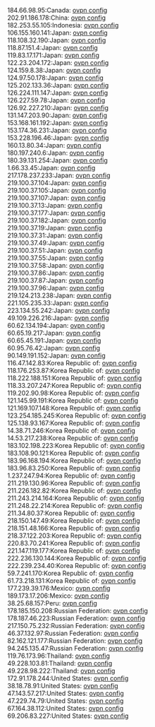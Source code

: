 184.66.98.95:Canada: [ovpn config](vpn/184_66_98_95.ovpn)  
202.91.186.178:China: [ovpn config](vpn/202_91_186_178.ovpn)  
182.253.55.105:Indonesia: [ovpn config](vpn/182_253_55_105.ovpn)  
106.155.160.141:Japan: [ovpn config](vpn/106_155_160_141.ovpn)  
118.108.32.190:Japan: [ovpn config](vpn/118_108_32_190.ovpn)  
118.87.151.4:Japan: [ovpn config](vpn/118_87_151_4.ovpn)  
119.83.17.171:Japan: [ovpn config](vpn/119_83_17_171.ovpn)  
122.23.204.172:Japan: [ovpn config](vpn/122_23_204_172.ovpn)  
124.159.8.38:Japan: [ovpn config](vpn/124_159_8_38.ovpn)  
124.97.50.178:Japan: [ovpn config](vpn/124_97_50_178.ovpn)  
125.202.133.36:Japan: [ovpn config](vpn/125_202_133_36.ovpn)  
126.224.111.147:Japan: [ovpn config](vpn/126_224_111_147.ovpn)  
126.227.59.78:Japan: [ovpn config](vpn/126_227_59_78.ovpn)  
126.92.227.210:Japan: [ovpn config](vpn/126_92_227_210.ovpn)  
131.147.203.90:Japan: [ovpn config](vpn/131_147_203_90.ovpn)  
153.168.161.192:Japan: [ovpn config](vpn/153_168_161_192.ovpn)  
153.174.36.231:Japan: [ovpn config](vpn/153_174_36_231.ovpn)  
153.228.196.46:Japan: [ovpn config](vpn/153_228_196_46.ovpn)  
160.13.80.34:Japan: [ovpn config](vpn/160_13_80_34.ovpn)  
180.197.240.6:Japan: [ovpn config](vpn/180_197_240_6.ovpn)  
180.39.131.254:Japan: [ovpn config](vpn/180_39_131_254.ovpn)  
1.66.33.45:Japan: [ovpn config](vpn/1_66_33_45.ovpn)  
217.178.237.233:Japan: [ovpn config](vpn/217_178_237_233.ovpn)  
219.100.37.104:Japan: [ovpn config](vpn/219_100_37_104.ovpn)  
219.100.37.105:Japan: [ovpn config](vpn/219_100_37_105.ovpn)  
219.100.37.107:Japan: [ovpn config](vpn/219_100_37_107.ovpn)  
219.100.37.13:Japan: [ovpn config](vpn/219_100_37_13.ovpn)  
219.100.37.177:Japan: [ovpn config](vpn/219_100_37_177.ovpn)  
219.100.37.182:Japan: [ovpn config](vpn/219_100_37_182.ovpn)  
219.100.37.19:Japan: [ovpn config](vpn/219_100_37_19.ovpn)  
219.100.37.31:Japan: [ovpn config](vpn/219_100_37_31.ovpn)  
219.100.37.49:Japan: [ovpn config](vpn/219_100_37_49.ovpn)  
219.100.37.51:Japan: [ovpn config](vpn/219_100_37_51.ovpn)  
219.100.37.55:Japan: [ovpn config](vpn/219_100_37_55.ovpn)  
219.100.37.58:Japan: [ovpn config](vpn/219_100_37_58.ovpn)  
219.100.37.86:Japan: [ovpn config](vpn/219_100_37_86.ovpn)  
219.100.37.87:Japan: [ovpn config](vpn/219_100_37_87.ovpn)  
219.100.37.96:Japan: [ovpn config](vpn/219_100_37_96.ovpn)  
219.124.213.238:Japan: [ovpn config](vpn/219_124_213_238.ovpn)  
221.105.235.33:Japan: [ovpn config](vpn/221_105_235_33.ovpn)  
223.134.55.242:Japan: [ovpn config](vpn/223_134_55_242.ovpn)  
49.109.226.216:Japan: [ovpn config](vpn/49_109_226_216.ovpn)  
60.62.134.194:Japan: [ovpn config](vpn/60_62_134_194.ovpn)  
60.65.19.217:Japan: [ovpn config](vpn/60_65_19_217.ovpn)  
60.65.45.191:Japan: [ovpn config](vpn/60_65_45_191.ovpn)  
60.95.76.42:Japan: [ovpn config](vpn/60_95_76_42.ovpn)  
90.149.191.152:Japan: [ovpn config](vpn/90_149_191_152.ovpn)  
116.47.142.83:Korea Republic of: [ovpn config](vpn/116_47_142_83.ovpn)  
118.176.253.87:Korea Republic of: [ovpn config](vpn/118_176_253_87.ovpn)  
118.222.188.151:Korea Republic of: [ovpn config](vpn/118_222_188_151.ovpn)  
118.33.207.247:Korea Republic of: [ovpn config](vpn/118_33_207_247.ovpn)  
119.202.90.98:Korea Republic of: [ovpn config](vpn/119_202_90_98.ovpn)  
121.145.99.191:Korea Republic of: [ovpn config](vpn/121_145_99_191.ovpn)  
121.169.107.148:Korea Republic of: [ovpn config](vpn/121_169_107_148.ovpn)  
123.254.185.245:Korea Republic of: [ovpn config](vpn/123_254_185_245.ovpn)  
125.138.93.167:Korea Republic of: [ovpn config](vpn/125_138_93_167.ovpn)  
14.38.71.246:Korea Republic of: [ovpn config](vpn/14_38_71_246.ovpn)  
14.53.217.238:Korea Republic of: [ovpn config](vpn/14_53_217_238.ovpn)  
183.102.198.223:Korea Republic of: [ovpn config](vpn/183_102_198_223.ovpn)  
183.108.90.121:Korea Republic of: [ovpn config](vpn/183_108_90_121.ovpn)  
183.96.168.194:Korea Republic of: [ovpn config](vpn/183_96_168_194.ovpn)  
183.96.83.250:Korea Republic of: [ovpn config](vpn/183_96_83_250.ovpn)  
1.237.247.94:Korea Republic of: [ovpn config](vpn/1_237_247_94.ovpn)  
211.219.130.96:Korea Republic of: [ovpn config](vpn/211_219_130_96.ovpn)  
211.226.182.82:Korea Republic of: [ovpn config](vpn/211_226_182_82.ovpn)  
211.243.214.164:Korea Republic of: [ovpn config](vpn/211_243_214_164.ovpn)  
211.248.22.214:Korea Republic of: [ovpn config](vpn/211_248_22_214.ovpn)  
211.34.80.37:Korea Republic of: [ovpn config](vpn/211_34_80_37.ovpn)  
218.150.147.49:Korea Republic of: [ovpn config](vpn/218_150_147_49.ovpn)  
218.151.48.166:Korea Republic of: [ovpn config](vpn/218_151_48_166.ovpn)  
218.37.122.203:Korea Republic of: [ovpn config](vpn/218_37_122_203.ovpn)  
220.83.70.241:Korea Republic of: [ovpn config](vpn/220_83_70_241.ovpn)  
221.147.119.177:Korea Republic of: [ovpn config](vpn/221_147_119_177.ovpn)  
222.236.130.144:Korea Republic of: [ovpn config](vpn/222_236_130_144.ovpn)  
222.239.234.40:Korea Republic of: [ovpn config](vpn/222_239_234_40.ovpn)  
59.7.241.170:Korea Republic of: [ovpn config](vpn/59_7_241_170.ovpn)  
61.73.218.131:Korea Republic of: [ovpn config](vpn/61_73_218_131.ovpn)  
177.239.39.176:Mexico: [ovpn config](vpn/177_239_39_176.ovpn)  
189.173.17.206:Mexico: [ovpn config](vpn/189_173_17_206.ovpn)  
38.25.68.157:Peru: [ovpn config](vpn/38_25_68_157.ovpn)  
178.185.150.208:Russian Federation: [ovpn config](vpn/178_185_150_208.ovpn)  
178.187.46.223:Russian Federation: [ovpn config](vpn/178_187_46_223.ovpn)  
217.150.75.232:Russian Federation: [ovpn config](vpn/217_150_75_232.ovpn)  
46.37.132.97:Russian Federation: [ovpn config](vpn/46_37_132_97.ovpn)  
82.162.121.177:Russian Federation: [ovpn config](vpn/82_162_121_177.ovpn)  
94.245.135.47:Russian Federation: [ovpn config](vpn/94_245_135_47.ovpn)  
119.76.173.96:Thailand: [ovpn config](vpn/119_76_173_96.ovpn)  
49.228.103.81:Thailand: [ovpn config](vpn/49_228_103_81.ovpn)  
49.228.98.222:Thailand: [ovpn config](vpn/49_228_98_222.ovpn)  
172.91.178.244:United States: [ovpn config](vpn/172_91_178_244.ovpn)  
38.18.78.91:United States: [ovpn config](vpn/38_18_78_91.ovpn)  
47.143.57.217:United States: [ovpn config](vpn/47_143_57_217.ovpn)  
47.229.74.79:United States: [ovpn config](vpn/47_229_74_79.ovpn)  
67.164.38.112:United States: [ovpn config](vpn/67_164_38_112.ovpn)  
69.206.83.227:United States: [ovpn config](vpn/69_206_83_227.ovpn)  
